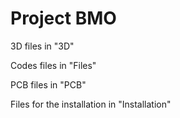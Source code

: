 # Project BMO 
3D files in "3D"

Codes files in "Files"  

PCB files in "PCB"

Files for the installation in "Installation"
